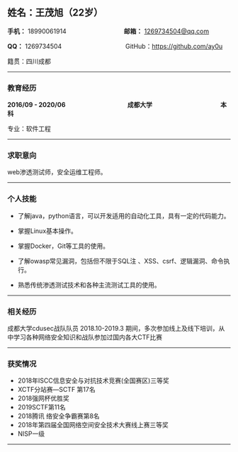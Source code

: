 ## 姓名：王茂旭（22岁）

**手机：**  18990061914 　　　　　　　　　**邮箱：** 1269734504@qq.com

**QQ：** 1269734504　　　　　　　　　　   GitHub：https://github.com/ay0u   

籍贯：四川成都 

-----------------------

### 教育经历

**2016/09 - 2020/06**　　　　　　　　　　**成都大学**　　　　　　　　　　　**本科**    

专业：软件工程　　　　　　　　　　　　　


------------------------

### 求职意向
   web渗透测试师，安全运维工程师。

------------------------
### 个人技能

* 了解java，python语言，可以开发适用的自动化工具，具有一定的代码能力。 

* 掌握Linux基本操作。

* 掌握Docker，Git等工具的使用。

* 了解owasp常见漏洞，包括但不限于SQL注 、XSS、csrf、逻辑漏洞、命令执行。

* 熟悉传统渗透测试技术和各种主流测试工具的使用。


---------------------

### 相关经历

成都大学cdusec战队队员 2018.10-2019.3
期间，多次参加线上及线下培训，从中学习各种网络安全知识和战队参加过国内各大CTF比赛


----------------------------------

### 获奖情况

* 2018年ISCC信息安全与对抗技术竞赛(全国赛区)三等奖
* XCTF分站赛—SCTF 第17名
* 2018强网杯优胜奖
* 2019SCTF第11名
* 2018腾讯 络安全争霸赛第8名
* 2018年第四届全国网络空间安全技术大赛线上赛三等奖
* NISP一级

----------------------------------
